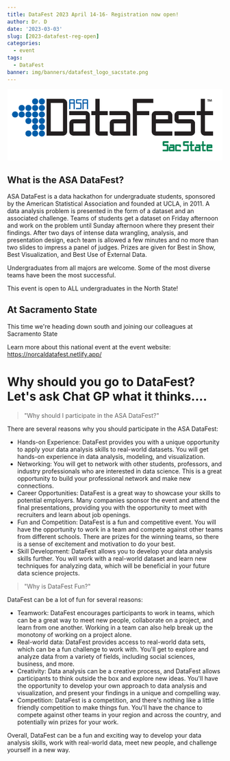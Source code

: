 ```yaml
---
title: DataFest 2023 April 14-16- Registration now open!
author: Dr. D
date: '2023-03-03'
slug: [2023-datafest-reg-open]
categories:
  - event
tags:
  - DataFest
banner: img/banners/datafest_logo_sacstate.png
---
```


![](datafest_logo_sacstate_small.png)

## What is the ASA DataFest?

ASA DataFest is a data hackathon for undergraduate students, sponsored by the American Statistical Association and founded at UCLA, in 2011. A data analysis problem is presented in the form of a dataset and an associated challenge. Teams of students get a dataset on Friday afternoon and work on the problem until Sunday afternoon where they present their findings. After two days of intense data wrangling, analysis, and presentation design, each team is allowed a few minutes and no more than two slides to impress a panel of judges. Prizes are given for Best in Show, Best Visualization, and Best Use of External Data.

Undergraduates from all majors are welcome. Some of the most diverse teams have been the most successful.

This event is open to ALL undergraduates in the North State!

## At Sacramento State

This time we're heading down south and joining our colleagues at Sacramento State

Learn more about this national event at the event website: <https://norcaldatafest.netlify.app/>

# Why should you go to DataFest? Let's ask Chat GP what it thinks....

> "Why should I participate in the ASA DataFest?"

There are several reasons why you should participate in the ASA DataFest:

-   Hands-on Experience: DataFest provides you with a unique opportunity to apply your data analysis skills to real-world datasets. You will get hands-on experience in data analysis, modeling, and visualization.
-   Networking: You will get to network with other students, professors, and industry professionals who are interested in data science. This is a great opportunity to build your professional network and make new connections.
-   Career Opportunities: DataFest is a great way to showcase your skills to potential employers. Many companies sponsor the event and attend the final presentations, providing you with the opportunity to meet with recruiters and learn about job openings.
-   Fun and Competition: DataFest is a fun and competitive event. You will have the opportunity to work in a team and compete against other teams from different schools. There are prizes for the winning teams, so there is a sense of excitement and motivation to do your best.
-   Skill Development: DataFest allows you to develop your data analysis skills further. You will work with a real-world dataset and learn new techniques for analyzing data, which will be beneficial in your future data science projects.

> "Why is DataFest Fun?"

DataFest can be a lot of fun for several reasons:

-   Teamwork: DataFest encourages participants to work in teams, which can be a great way to meet new people, collaborate on a project, and learn from one another. Working in a team can also help break up the monotony of working on a project alone.
-   Real-world data: DataFest provides access to real-world data sets, which can be a fun challenge to work with. You'll get to explore and analyze data from a variety of fields, including social sciences, business, and more.
-   Creativity: Data analysis can be a creative process, and DataFest allows participants to think outside the box and explore new ideas. You'll have the opportunity to develop your own approach to data analysis and visualization, and present your findings in a unique and compelling way.
-   Competition: DataFest is a competition, and there's nothing like a little friendly competition to make things fun. You'll have the chance to compete against other teams in your region and across the country, and potentially win prizes for your work.

Overall, DataFest can be a fun and exciting way to develop your data analysis skills, work with real-world data, meet new people, and challenge yourself in a new way.
